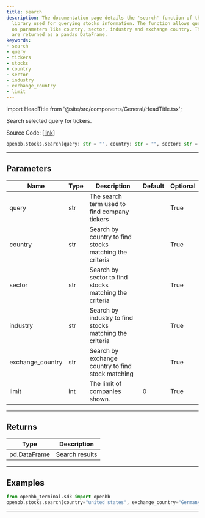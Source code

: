```yaml
---
title: search
description: The documentation page details the 'search' function of the OpenBB python
  library used for querying stocks information. The function allows queries based
  on parameters like country, sector, industry and exchange country. The search results
  are returned as a pandas DataFrame.
keywords:
- search
- query
- tickers
- stocks
- country
- sector
- industry
- exchange_country
- limit
---
```


import HeadTitle from '@site/src/components/General/HeadTitle.tsx';

<HeadTitle title="stocks.search - Reference | OpenBB SDK Docs" />

Search selected query for tickers.

Source Code: [[link](https://github.com/OpenBB-finance/OpenBBTerminal/tree/main/openbb_terminal/stocks/stocks_helper.py#L98)]

```python
openbb.stocks.search(query: str = "", country: str = "", sector: str = "", industry: str = "", exchange_country: str = "", limit: int = 0)
```

---

## Parameters

| Name             | Type | Description                                             | Default | Optional |
|------------------|------|---------------------------------------------------------|---------|----------|
| query            | str  | The search term used to find company tickers            |         | True     |
| country          | str  | Search by country to find stocks matching the criteria  |         | True     |
| sector           | str  | Search by sector to find stocks matching the criteria   |         | True     |
| industry         | str  | Search by industry to find stocks matching the criteria |         | True     |
| exchange_country | str  | Search by exchange country to find stock matching       |         | True     |
| limit            | int  | The limit of companies shown.                           | 0       | True     |

---

## Returns

| Type         | Description    |
|--------------|----------------|
| pd.DataFrame | Search results |


---

## Examples

```python
from openbb_terminal.sdk import openbb
openbb.stocks.search(country="united states", exchange_country="Germany")
```

---

